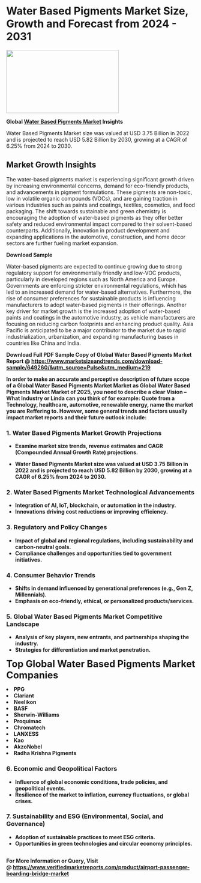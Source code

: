<H1>Water Based Pigments Market Size, Growth and Forecast from 2024 - 2031</H1><img class="aligncenter size-medium wp-image-584254" src="https://thirdeyenews.in/wp-content/uploads/2024/09/Global-Market-Research-300x168.jpeg" alt="" width="300" height="168" /><p><strong>Global&nbsp;<a href="https://www.marketsizeandtrends.com/download-sample/649260/&amp;utm_source=Pulse&amp;utm_medium=219">Water Based Pigments Market</a> Insights</strong></p><p>Water Based Pigments Market size was valued at USD 3.75 Billion in 2022 and is projected to reach USD 5.82 Billion by 2030, growing at a CAGR of 6.25% from 2024 to 2030.</p><p><h2>Market Growth Insights</h2> <p>The water-based pigments market is experiencing significant growth driven by increasing environmental concerns, demand for eco-friendly products, and advancements in pigment formulations. These pigments are non-toxic, low in volatile organic compounds (VOCs), and are gaining traction in various industries such as paints and coatings, textiles, cosmetics, and food packaging. The shift towards sustainable and green chemistry is encouraging the adoption of water-based pigments as they offer better safety and reduced environmental impact compared to their solvent-based counterparts. Additionally, innovation in product development and expanding applications in the automotive, construction, and home décor sectors are further fueling market expansion.</p> <p><strong>Download Sample</strong></p> <p>Water-based pigments are expected to continue growing due to strong regulatory support for environmentally friendly and low-VOC products, particularly in developed regions such as North America and Europe. Governments are enforcing stricter environmental regulations, which has led to an increased demand for water-based alternatives. Furthermore, the rise of consumer preferences for sustainable products is influencing manufacturers to adopt water-based pigments in their offerings. Another key driver for market growth is the increased adoption of water-based paints and coatings in the automotive industry, as vehicle manufacturers are focusing on reducing carbon footprints and enhancing product quality. Asia Pacific is anticipated to be a major contributor to the market due to rapid industrialization, urbanization, and expanding manufacturing bases in countries like China and India.</p> <p><strong></p><p><span class=""><strong>Download Full PDF Sample Copy of Global Water Based Pigments Market Report</strong> @ <a href="https://www.marketsizeandtrends.com/download-sample/649260/&amp;utm_source=Pulse&amp;utm_medium=219" target="_blank">https://www.marketsizeandtrends.com/download-sample/649260/&amp;utm_source=Pulse&amp;utm_medium=219</a></span></p><p>In order to make an accurate and perceptive description of future scope of a Global&nbsp;Water Based Pigments Market Market as Global&nbsp;Water Based Pigments Market Market of 2025, you need to describe a clear Vision &ndash; What Industry or Linda can you think of for example: Quote from a Technology, healthcare, automotive, renewable energy, name the market you are Reffering to. However, some general trends and factors usually impact market reports and their future outlook include:</p><h3>1.&nbsp;<strong>Water Based Pigments Market Growth Projections</strong></h3><ul><li>Examine market size trends, revenue estimates and CAGR (Compounded Annual Growth Rate) projections.</li><li><p>Water Based Pigments Market size was valued at USD 3.75 Billion in 2022 and is projected to reach USD 5.82 Billion by 2030, growing at a CAGR of 6.25% from 2024 to 2030.</p></li></ul><h3>2.&nbsp;<strong>Water Based Pigments Market Technological Advancements</strong></h3><ul><li>Integration of AI, IoT, blockchain, or automation in the industry.</li><li>Innovations driving cost reductions or improving efficiency.</li></ul><h3>3.&nbsp;<strong>Regulatory and Policy Changes</strong></h3><ul><li>Impact of global and regional regulations, including sustainability and carbon-neutral goals.</li><li>Compliance challenges and opportunities tied to government initiatives.</li></ul><h3>4.&nbsp;<strong>Consumer Behavior Trends</strong></h3><ul><li>Shifts in demand influenced by generational preferences (e.g., Gen Z, Millennials).</li><li>Emphasis on eco-friendly, ethical, or personalized products/services.</li></ul><h3>5.&nbsp;<strong>Global Water Based Pigments Market Competitive Landscape</strong></h3><ul><li>Analysis of key players, new entrants, and partnerships shaping the industry.</li><li>Strategies for differentiation and market penetration.</li></ul><p data-pm-slice="1 1 []"><span style="color: inherit; font-family: inherit; font-size: 25px;">Top Global Water Based Pigments Market Companies</span></p><div class="" data-test-id=""><p><li>PPG</li><li> Clariant</li><li> Neelikon</li><li> BASF</li><li> Sherwin-Williams</li><li> Proquimac</li><li> Chromatech</li><li> LANXESS</li><li> Kao</li><li> AkzoNobel</li><li> Radha Krishna Pigments</li></p></div><h3>6.&nbsp;<strong>Economic and Geopolitical Factors</strong></h3><ul><li>Influence of global economic conditions, trade policies, and geopolitical events.</li><li>Resilience of the market to inflation, currency fluctuations, or global crises.</li></ul><h3>7.&nbsp;<strong>Sustainability and ESG (Environmental, Social, and Governance)</strong></h3><ul><li>Adoption of sustainable practices to meet ESG criteria.</li><li>Opportunities in green technologies and circular economy principles.</li></ul><h2><strong style="font-size: 14px;">For More Information or Query, Visit @&nbsp;</strong><a style="background-color: #ffffff; font-size: 14px;" href="https://www.marketsizeandtrends.com/report/water-based-pigments-market/" target="_blank">https://www.verifiedmarketreports.com/product/airport-passenger-boarding-bridge-market</a></h2>
